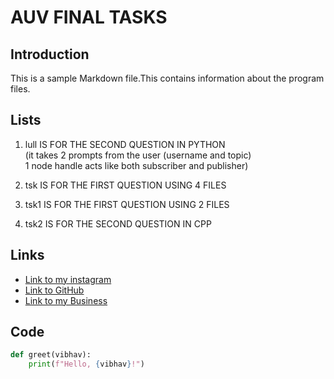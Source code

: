 # AUV FINAL TASKS

## Introduction

This is a sample Markdown file.This contains information about the program files.

## Lists

1. lull IS FOR THE SECOND QUESTION IN PYTHON  
    (it takes 2 prompts from the user (username and topic)  
    1 node handle acts like both subscriber and publisher)
2. tsk IS FOR THE FIRST QUESTION USING 4 FILES
    
3. tsk1 IS FOR THE FIRST QUESTION USING 2 FILES
4. tsk2 IS FOR THE SECOND QUESTION IN CPP

## Links

- [Link to my instagram](https://www.instagram.com/satvikaryan__/)
- [Link to GitHub](https://www.github.com/satvikaryan)
- [Link to my Business](https://satvik-milk-milk-products.business.site/)


## Code

```python
def greet(vibhav):
    print(f"Hello, {vibhav}!")

